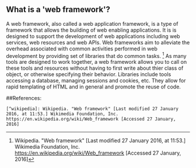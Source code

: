 ## What is a 'web framework'?

A web framework, also called a web application framework, is a type of framework that allows the building of web enabling applications.  It is is designed to support the development of web applications including web services, web resources and web APIs. Web frameworks aim to alleviate the overhead associated with common activities performed in web development by providing set of libraries that do common tasks. [^wikipedia] As many tools are designed to work together, a web framework allows you to call on these tools and resources without having to first write about thier class of object, or otherwise specifying their behavior. Libraries include tools accessing a database, managing sessions and cookies, etc. They allow for rapid templating of HTML and in general and promote the reuse of code.

<!--

### Interacting with a web framework:

The client (your browser) requests data from a web application (html, css, etc). The web application in turn responds to the request with an answer (a computation) which it downloads it from the web server using the http protocol.

[clarify section; define protocol]
-->

##References:

```
[^wikipedia]: Wikipedia. "Web framework" [Last modified 27 January 2016, at 11:53.] Wikimedia Foundation, Inc. https://en.wikipedia.org/wiki/Web_framework [Accessed 27 January, 2016]
```

[^wikipedia]: Wikipedia. "Web framework" [Last modified 27 January 2016, at 11:53.] Wikimedia Foundation, Inc. https://en.wikipedia.org/wiki/Web_framework [Accessed 27 January, 2016]
